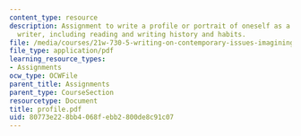 ```yaml
---
content_type: resource
description: Assignment to write a profile or portrait of oneself as a reader and
  writer, including reading and writing history and habits.
file: /media/courses/21w-730-5-writing-on-contemporary-issues-imagining-the-future-fall-2007/80773e228bb4068febb2800de8c91c07_profile.pdf
file_type: application/pdf
learning_resource_types:
- Assignments
ocw_type: OCWFile
parent_title: Assignments
parent_type: CourseSection
resourcetype: Document
title: profile.pdf
uid: 80773e22-8bb4-068f-ebb2-800de8c91c07
---
```

